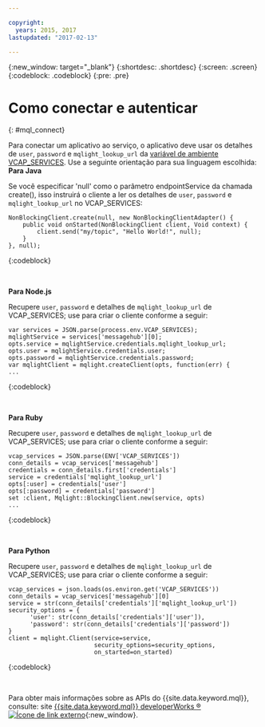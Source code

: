 ```yaml
---

copyright:
  years: 2015, 2017
lastupdated: "2017-02-13"

---
```


{:new_window: target="_blank"}
{:shortdesc: .shortdesc}
{:screen: .screen}
{:codeblock: .codeblock}
{:pre: .pre}

# Como conectar e autenticar
{: #mql_connect}

Para conectar um aplicativo ao serviço, o aplicativo deve usar os detalhes de <code>user</code>,
<code>password</code> e <code>mqlight_lookup_url</code> da
[variável de ambiente VCAP_SERVICES](/docs/services/MessageHub/messagehub071.html). Use a
seguinte orientação para sua linguagem escolhida:
**Para Java**

Se você especificar 'null' como o parâmetro endpointService da chamada create(), isso
instruirá o cliente a ler os detalhes de <code>user</code>, <code>password</code> e 
<code>mqlight_lookup_url</code> no VCAP_SERVICES:

<pre>
<code>NonBlockingClient.create(null, new NonBlockingClientAdapter<Void>() {
    public void onStarted(NonBlockingClient client, Void context) {
        client.send("my/topic", "Hello World!", null);
    }
}, null);</code>
</pre>
{:codeblock}

<br>

**Para Node.js**

Recupere <code>user</code>, <code>password</code> e
detalhes de <code>mqlight_lookup_url</code> de VCAP_SERVICES; use para criar o cliente conforme a seguir:

<pre>
<code>var services = JSON.parse(process.env.VCAP_SERVICES);
mqlightService = services['messagehub'][0];
opts.service = mqlightService.credentials.mqlight_lookup_url;
opts.user = mqlightService.credentials.user;
opts.password = mqlightService.credentials.password;
var mqlightClient = mqlight.createClient(opts, function(err) {
...</code>
</pre>
{:codeblock}

<br>

**Para Ruby**

Recupere <code>user</code>, <code>password</code> e
detalhes de <code>mqlight_lookup_url</code> de VCAP_SERVICES; use para criar o cliente conforme a seguir:
<pre>
<code>vcap_services = JSON.parse(ENV['VCAP_SERVICES'])
conn_details = vcap_services['messagehub']
credentials = conn_details.first['credentials']
service = credentials['mqlight_lookup_url']
opts[:user] = credentials['user']
opts[:password] = credentials['password']
set :client, Mqlight::BlockingClient.new(service, opts)
...</code>
</pre>
{:codeblock}

<br>

**Para Python**

Recupere <code>user</code>, <code>password</code> e
detalhes de <code>mqlight_lookup_url</code> de VCAP_SERVICES; use para criar o cliente conforme a seguir:
<pre>
<code>vcap_services = json.loads(os.environ.get('VCAP_SERVICES'))
conn_details = vcap_services['messagehub'][0]
service = str(conn_details['credentials']['mqlight_lookup_url'])
security_options = {
      'user': str(conn_details['credentials']['user']),
      'password': str(conn_details['credentials']['password'])
}
client = mqlight.Client(service=service, 
                        security_options=security_options,
                        on_started=on_started)</code>
</pre>
{:codeblock}

<br>

Para obter mais informações sobre as APIs do {{site.data.keyword.mql}}, consulte: site
[{{site.data.keyword.mql}} developerWorks
&reg; ![Ícone de link externo](../../icons/launch-glyph.svg "Ícone de link externo")](https://developer.ibm.com/messaging/mq-light/){:new_window}.
